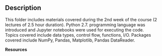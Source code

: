 ## Description
This folder includes materials covered during the 2nd week of the course (2 lectures of 2.5 hour duration). Python 2.7. programming language was introduced and Jupyter notebooks were used for executing the code. Topics covered include data types, control flow, functions, I/O. Packages covered include NumPy, Pandas, Matplotlib, Pandas DataReader.

**Resources**

